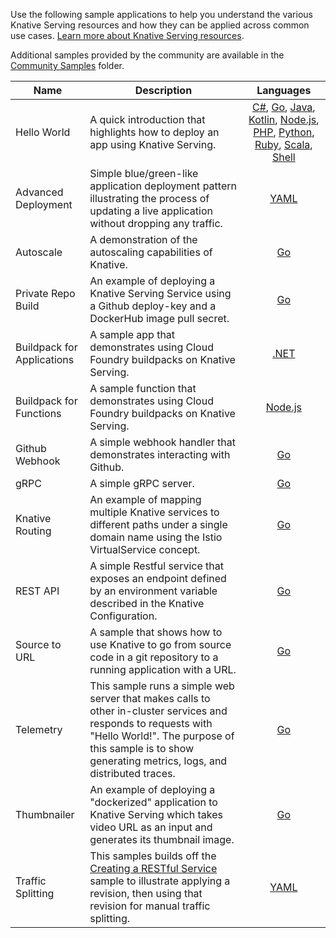 Use the following sample applications to help you understand the various
Knative Serving resources and how they can be applied across common use cases.
[Learn more about Knative Serving resources](../README.md).

Additional samples provided by the community are available in the [Community Samples](../../../community/samples/serving) folder.

| Name                       | Description                                                                                                                                                                                                              |                                                                                                                                                             Languages                                                                                                                                                              |
| -------------------------- | ------------------------------------------------------------------------------------------------------------------------------------------------------------------------------------------------------------------------ | :--------------------------------------------------------------------------------------------------------------------------------------------------------------------------------------------------------------------------------------------------------------------------------------------------------------------------------: |
| Hello World                | A quick introduction that highlights how to deploy an app using Knative Serving.                                                                                                                                         | [C#](./hello-world/helloworld-csharp/README.md), [Go](./hello-world/helloworld-go/README.md), [Java](./hello-world/helloworld-java/README.md), [Kotlin](./hello-world/helloworld-kotlin/README.md), [Node.js](./hello-world/helloworld-nodejs/README.md), [PHP](./hello-world/helloworld-php/README.md), [Python](./hello-world/helloworld-python/README.md), [Ruby](./hello-world/helloworld-ruby/README.md), [Scala](./hello-world/helloworld-scala/README.md), [Shell](./hello-world/helloworld-shell/README.md) |
| Advanced Deployment        | Simple blue/green-like application deployment pattern illustrating the process of updating a live application without dropping any traffic.                                                                              |                                                                                                                                                  [YAML](./blue-green-deployment.md)                                                                                                                                                  |
| Autoscale                  | A demonstration of the autoscaling capabilities of Knative.                                                                                                                                                              |                                                                                                                                                    [Go](./autoscale-go/README.md)                                                                                                                                                    |
| Private Repo Build         | An example of deploying a Knative Serving Service using a Github deploy-key and a DockerHub image pull secret.                                                                                                           |                                                                                                                                               [Go](./build-private-repo-go/README.md)                                                                                                                                                |
| Buildpack for Applications | A sample app that demonstrates using Cloud Foundry buildpacks on Knative Serving.                                                                                                                                        |                                                                                                                                               [.NET](./buildpack-app-dotnet/README.md)                                                                                                                                               |
| Buildpack for Functions    | A sample function that demonstrates using Cloud Foundry buildpacks on Knative Serving.                                                                                                                                   |                                                                                                                                           [Node.js](./buildpack-function-nodejs/README.md)                                                                                                                                           |
| Github Webhook             | A simple webhook handler that demonstrates interacting with Github.                                                                                                                                                      |                                                                                                                                                   [Go](./gitwebhook-go/README.md)                                                                                                                                                    |
| gRPC                       | A simple gRPC server.                                                                                                                                                                                                    |                                                                                                                                                    [Go](./grpc-ping-go/README.md)                                                                                                                                                    |
| Knative Routing            | An example of mapping multiple Knative services to different paths under a single domain name using the Istio VirtualService concept.                                                                                    |                                                                                                                                                 [Go](./knative-routing-go/README.md)                                                                                                                                                 |
| REST API                   | A simple Restful service that exposes an endpoint defined by an environment variable described in the Knative Configuration.                                                                                             |                                                                                                                                                    [Go](./rest-api-go/README.md)                                                                                                                                                     |
| Source to URL              | A sample that shows how to use Knative to go from source code in a git repository to a running application with a URL.                                                                                                   |                                                                                                                                                  [Go](./source-to-url-go/README.md)                                                                                                                                                  |
| Telemetry                  | This sample runs a simple web server that makes calls to other in-cluster services and responds to requests with "Hello World!". The purpose of this sample is to show generating metrics, logs, and distributed traces. |                                                                                                                                                    [Go](./telemetry-go/README.md)                                                                                                                                                    |
| Thumbnailer                | An example of deploying a "dockerized" application to Knative Serving which takes video URL as an input and generates its thumbnail image.                                                                               |                                                                                                                                                   [Go](./thumbnailer-go/README.md)                                                                                                                                                   |
| Traffic Splitting          | This samples builds off the [Creating a RESTful Service](./rest-api-go) sample to illustrate applying a revision, then using that revision for manual traffic splitting.                                                 |                                                                                                                                                [YAML](./traffic-splitting/README.md)                                                                                                                                                 |
